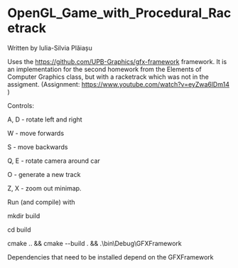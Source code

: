 # OpenGL_Game_with_Procedural_Racetrack

Written by Iulia-Silvia Plăiașu

Uses the https://github.com/UPB-Graphics/gfx-framework framework. It is an implementation for the second homework
from the Elements of Computer Graphics class, but with a racketrack which was not in the assigment.
(Assignment: https://www.youtube.com/watch?v=eyZwa6lDm14 )

Controls:

A, D - rotate left and right

W - move forwards

S - move backwards

Q, E - rotate camera around car

O - generate a new track

Z, X - zoom out minimap.


Run (and compile) with

mkdir build

cd build

cmake .. && cmake --build . && .\bin\Debug\GFXFramework

Dependencies that need to be installed depend on the GFXFramework
